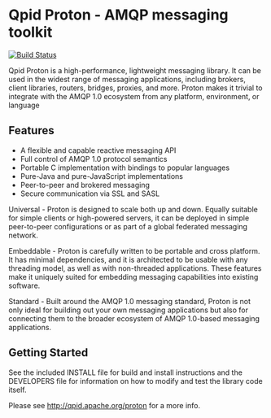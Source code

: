 Qpid Proton - AMQP messaging toolkit
====================================

[![Build Status](https://travis-ci.org/apache/qpid-proton.svg?branch=master)](https://travis-ci.org/apache/qpid-proton)

Qpid Proton is a high-performance, lightweight messaging library. It can be
used in the widest range of messaging applications, including brokers, client
libraries, routers, bridges, proxies, and more. Proton makes it trivial to
integrate with the AMQP 1.0 ecosystem from any platform, environment, or
language

Features
--------

  + A flexible and capable reactive messaging API
  + Full control of AMQP 1.0 protocol semantics
  + Portable C implementation with bindings to popular languages
  + Pure-Java and pure-JavaScript implementations
  + Peer-to-peer and brokered messaging
  + Secure communication via SSL and SASL

Universal - Proton is designed to scale both up and down. Equally suitable for
simple clients or high-powered servers, it can be deployed in simple
peer-to-peer configurations or as part of a global federated messaging network.

Embeddable - Proton is carefully written to be portable and cross platform. It
has minimal dependencies, and it is architected to be usable with any threading
model, as well as with non-threaded applications. These features make it
uniquely suited for embedding messaging capabilities into existing software.

Standard - Built around the AMQP 1.0 messaging standard, Proton is not only
ideal for building out your own messaging applications but also for connecting
them to the broader ecosystem of AMQP 1.0-based messaging applications.

Getting Started
---------------

See the included INSTALL file for build and install instructions and the
DEVELOPERS file for information on how to modify and test the library code
itself.

Please see http://qpid.apache.org/proton for a more info.
